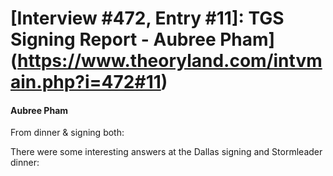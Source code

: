 # [Interview #472, Entry #11]: TGS Signing Report - Aubree Pham](https://www.theoryland.com/intvmain.php?i=472#11)

#### Aubree Pham

From dinner & signing both:

There were some interesting answers at the Dallas signing and Stormleader dinner:


